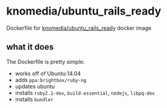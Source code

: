 # knomedia/ubuntu_rails_ready

Dockerfile for [knomedia/ubuntu_rails_ready](https://registry.hub.docker.com/u/knomedia/ubuntu_rails_ready/) docker image

## what it does

The Dockerfile is pretty simple:

* works off of Ubuntu:14.04
* adds `ppa:brightbox/ruby-ng`
* updates ubuntu
* installs `ruby2.1-dev`, `build-essential`, `nodejs`, `libpq-dev`
* installs `bundler`
